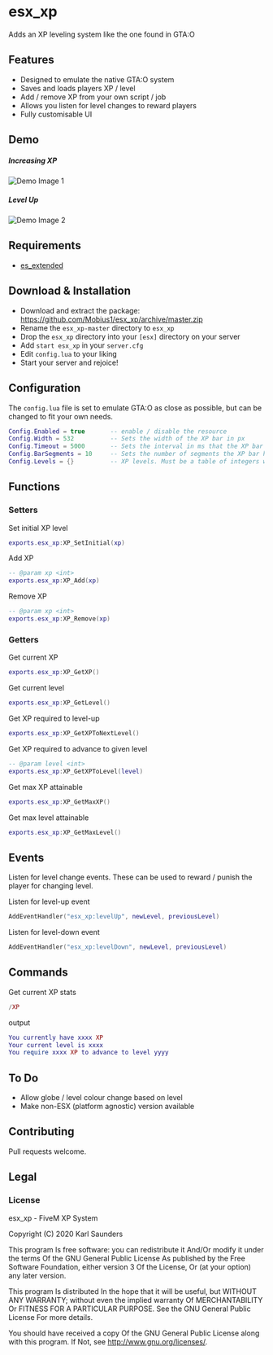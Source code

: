 # esx_xp
Adds an XP leveling system like the one found in GTA:O

## Features
* Designed to emulate the native GTA:O system
* Saves and loads players XP / level
* Add / remove XP from your own script / job
* Allows you listen for level changes to reward players
* Fully customisable UI

## Demo
##### Increasing XP

![Demo Image 1](https://i.imgur.com/b3T7e5C.gif)

##### Level Up

![Demo Image 2](https://i.imgur.com/0wI0Via.gif)


## Requirements

* [es_extended](https://github.com/ESX-Org/es_extended)

## Download & Installation

* Download and extract the package: https://github.com/Mobius1/esx_xp/archive/master.zip
* Rename the `esx_xp-master` directory to `esx_xp`
* Drop the `esx_xp` directory into your `[esx]` directory on your server
* Add `start esx_xp` in your `server.cfg`
* Edit `config.lua` to your liking
* Start your server and rejoice!

## Configuration

The `config.lua` file is set to emulate GTA:O as close as possible, but can be changed to fit your own needs.

```lua
Config.Enabled = true       -- enable / disable the resource
Config.Width = 532          -- Sets the width of the XP bar in px
Config.Timeout = 5000       -- Sets the interval in ms that the XP bar is shown after updating
Config.BarSegments = 10     -- Sets the number of segments the XP bar has. Native GTA:O is 10
Config.Levels = {}          -- XP levels. Must be a table of integers with the first element being 0.
```

## Functions

### Setters

Set initial XP level
```lua
exports.esx_xp:XP_SetInitial(xp)
```

Add XP
```lua
-- @param xp <int>
exports.esx_xp:XP_Add(xp)
```

Remove XP
```lua
-- @param xp <int>
exports.esx_xp:XP_Remove(xp)
```

### Getters

Get current XP
```lua
exports.esx_xp:XP_GetXP()
```

Get current level
```lua
exports.esx_xp:XP_GetLevel()
```

Get XP required to level-up
```lua
exports.esx_xp:XP_GetXPToNextLevel()
```

Get XP required to advance to given level
```lua
-- @param level <int>
exports.esx_xp:XP_GetXPToLevel(level)
```

Get max XP attainable
```lua
exports.esx_xp:XP_GetMaxXP()
```

Get max level attainable
```lua
exports.esx_xp:XP_GetMaxLevel()
```

## Events

Listen for level change events. These can be used to reward / punish the player for changing level.

Listen for level-up event
```lua
AddEventHandler("esx_xp:levelUp", newLevel, previousLevel)
```
Listen for level-down event
```lua
AddEventHandler("esx_xp:levelDown", newLevel, previousLevel)
```

## Commands
Get current XP stats
```lua
/XP
```
output
```lua
You currently have xxxx XP
Your current level is xxxx
You require xxxx XP to advance to level yyyy
```

## To Do
* Allow globe / level colour change based on level
* Make non-ESX (platform agnostic) version available

## Contributing
Pull requests welcome.

## Legal

### License

esx_xp - FiveM XP System

Copyright (C) 2020 Karl Saunders

This program Is free software: you can redistribute it And/Or modify it under the terms Of the GNU General Public License As published by the Free Software Foundation, either version 3 Of the License, Or (at your option) any later version.

This program Is distributed In the hope that it will be useful, but WITHOUT ANY WARRANTY; without even the implied warranty Of MERCHANTABILITY Or FITNESS FOR A PARTICULAR PURPOSE. See the GNU General Public License For more details.

You should have received a copy Of the GNU General Public License along with this program. If Not, see http://www.gnu.org/licenses/.